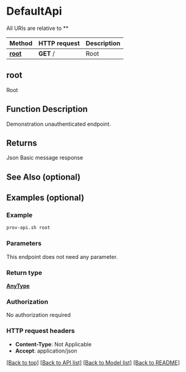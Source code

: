 # DefaultApi

All URIs are relative to **

Method | HTTP request | Description
------------- | ------------- | -------------
[**root**](DefaultApi.md#root) | **GET** / | Root



## root

Root

Function Description
--------------------

Demonstration unauthenticated endpoint.


Returns
-------
Json
    Basic message response



See Also (optional)
--------

Examples (optional)
--------

### Example

```bash
prov-api.sh root
```

### Parameters

This endpoint does not need any parameter.

### Return type

[**AnyType**](AnyType.md)

### Authorization

No authorization required

### HTTP request headers

- **Content-Type**: Not Applicable
- **Accept**: application/json

[[Back to top]](#) [[Back to API list]](../README.md#documentation-for-api-endpoints) [[Back to Model list]](../README.md#documentation-for-models) [[Back to README]](../README.md)

